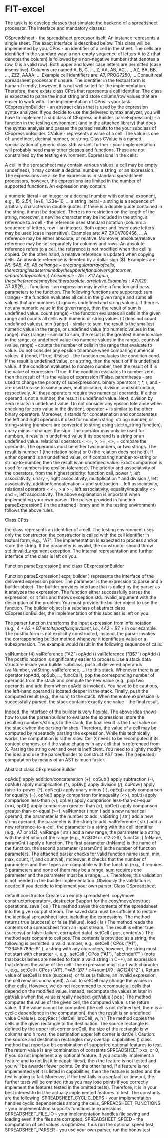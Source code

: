 # FIT-excel
The task is to develop classes that simulate the backend of a spreadsheet processor. 
The interface and mandatory classes:

CSpreadsheet - the spreadsheet processor itself. An instance represents a single sheet. The exact interface is described below. This class will be implemented by you.
CPos - an identifier of a cell in the sheet. The cells are identified in the standard way: a non-empty sequence of letters A to Z (that denotes the column) is followed by a non-negative number (that denotes a row, 0 is a valid row). Both upper and lower case letters are permitted (case insensitive). Columns are named A, B, C, ..., Z, AA, AB, AC, ..., AZ, BA, BB, ..., ZZZ, AAAA, ... Example cell identifiers are: A7, PROG7250, ... Consult real spreadsheet processor if unsure. The identifier in the textual form is human-friendly, however, it is not well suited for the implementation. Therefore, there exists class CPos that represents a cell identifier. The class is expected to parse the input string and store column/row values that are easier to work with. The implementation of CPos is your task.
CExpressionBuilder - an abstract class that is used by the expression syntax analyzer. If you decide to use the delivered syntax analyzer, you will have to implement a subclass of CExpressionBuilder.
parseExpression() - a function in the testing environment (and in the attached library) that does the syntax analysis and passes the parsed results to the your subclass of CExpressionBuilder.
CValue - represents a value of a cell. The value is one of: undefined, decimal number, or string. Class CValue is a named specialization of generic class std::variant.
further - your implementation will probably need many other classes and functions. These are not constrained by the testing environment.
Expressions in the cells:

A cell in the spreadsheet may contain various values: a cell may be empty (undefined), it may contain a decimal number, a string, or an expression. The expressions are alike the expressions in standard spreadsheet processors, however, the expressions are limited in the number of supported functions. An expression may contain:

a numeric literal - an integer or a decimal number with optional exponent, e.g., 15, 2.54, 1e+8, 1.23e-10, ...
a string literal - a string is a sequence of arbitrary characters in double quotes. If there is a double quote contained in the string, it must be doubled. There is no restriction on the length of the string, moreover, a newline character may be included in the string.
a reference to a cell - the reference uses standard notation (column: a sequence of letters, row - an integer). Both upper and lower case letters may be used (case insensitive). Examples are: A7, ZXCV789456, ... A reference may be either absolute, or relative. Moreover, absolute/relative reference may be set separately for columns and rows. An absolute reference refers to a cell, the reference is not modified when the cell is copied. On the other hand, a relative reference is updated when copying cells. An absolute reference is denoted by a dollar sign ($). Examples are: A5, $A5, $A$5, A$5.
cell range - a rectangular array of cells, the rectangle is determined by the upper left and lower right corner, separated by a colon (:). An example: A5:X17. Again, the cell references may be either absolute, or relative. Examples: A$7:$X29, A7:$X$29, ...
functions - an expression may invoke a function and pass parameters to the function. The following functions are supported:
sum (range) - the function evaluates all cells in the given range and sums all values that are numbers (it ignores undefined and string values). If there is not any numeric value in the given range, then the result of sum is undefined value.
count (range) - the function evaluates all cells in the given range and counts all cells with numeric or string values (it does not count undefined values).
min (range) - similar to sum, the result is the smallest numeric value in the range, or undefined value (no numeric values in the range).
max (range) - similar to sum, the result is the greatest numeric value in the range, or undefined value (no numeric values in the range).
countval (value, range) - counts the number of cells in the range that evaluate to value. Do not consider any epsilon tolerance when comparing numerical values.
if (cond, ifTrue, ifFalse) - the function evaluates the condition cond. If the result is undefined value, or a string, then the result of if is undefined value. If the condition evaluates to nonzero number, then the result of if is the value of expression ifTrue. If the condition evaluates to number zero, then the result of if is the value of expression ifFalse.
parentheses - are used to change the priority of subexpressions.
binary operators ^, *, /, and - are used to raise to some power, multiplication, division, and subtraction, respectively. All these operators require two numerical operands. If either operand is not a number, the result is undefined value. Next, division by zero results in undefined value. Do not consider any epsilon tolerance when checking for zero value in the divident.
operator + is similar to the other binary operators. Moreover, it stands for concatenation and concatenates the left and right operands if used for number+string, string+number, or string+string (numbers are converted to string using std::to_string function).
unary minus - changes the sign. The operator may only be used for numbers, it results in undefined value if its operand is a string or an undefined value.
relational operators < <=, >, >=, <>, = compare the operands. The operands must be either two numbers, or two strings. The result is number 1 (the relation holds) or 0 (the relation does not hold). If either operand is an undefined value, or if comparing number-to-string or string-to-number, then the result is an undefined value. Exact comparison is used for numbers (no epsilon tolerance).
The priority and associativity of the operators, from the highest priority:
function call,
power ^, left associativity,
unary -, right associativity,
multiplication * and division /, left associativity,
addition/concatenation + and subtraction -, left associativity,
relational operators < <=, > a >=, left associativity,
equality/inequality <> and =, left associativity.
The above explanation is important when implementing your own parser. The parser provided in function parseExpression() (in the attached library and in the testing environment) follows the above rules.

Class CPos

the class represents an identifier of a cell. The testing environment uses only the constructor, the constructor is called with the cell identifier in textual form, e.g., "A7". The implementation is expected to process and/or store the string. If the parameter is invalid, the constructor should throw std::invalid_argument exception. The internal representation and further interface of the class is left on you.

Function parseExpression() and class CExpressionBuilder

Function parseExpression( expr, builder ) represents the interface of the delivered expression parser. The parameter is the expression to parse and a builder object. The builder provides interface that is called by the parser as it analyzes the expression. The function either successfully parses the expression, or it fails and throws exception std::invalid_argument with the description of the problem. You must provide the builder object to use the function. The builder object is a subclass of abstract class CExpressionBuilder, the implementation of this subclass is left on you.

The parser function transforms the input expression from infix notation (e.g., 4 + A2 + B$7) into its postfix equivalent, i.e., 4 A2 + B$7 + in our example. The postfix form is not explicitly constructed, instead, the parser invokes the corresponding builder method whenever it identifies a value or a subexpression. The example would result in the following sequence of calls:

valNumber (4)
valReference ("A2")
opAdd ()
valReference ("B$7")
opAdd ()
The postfix notation is significantly easier to process. Use a stack data structure inside your builder subclass, push all delivered operands (valNumber, valString, valReference, ...) to this stack. Whenever there is an operator (opAdd, opSub, ..., funcCall), pop the corresponding number of operands from the stack and compute the new value (e.g., pop two operands and add them when opAdd is invoked). You have to be cautious, the left-hand operand is located deeper in the stack. Finally, push the computed result (e.g., the sum) to the stack. When the entire expression is successfully parsed, the stack contains exactly one value - the final result.

Indeed, the interface of the builder is very flexible. The above idea shows how to use the parser/builder to evaluate the expressions: store the resulting numbers/strings to the stack, the final result is the final value on the stack when the parsing finishes. Therefore, the value of a cell may be computed by repeatedly parsing the expression. While this technically works, the computation is rather slow. Cell X needs to be recomputed if its content changes, or if the value changes in any cell that is referenced from X. Parsing the string over and over is inefficient. You need to slightly modify the idea and use the parser/builder to construct AST tree. The (repeated) computation by means of an AST is much faster.

Abstract class CExpressionBuilder

opAdd()
apply addition/concatenation (+),
opSub()
apply subtraction (-),
opMul()
apply multiplication (*),
opDiv()
apply division (/),
opPow()
apply raise-to-power (^),
opNeg()
apply unary minus (-),
opEq()
apply comparison for equality (=),
opNe()
apply comparison for inequality (<>),
opLt()
apply comparison less-than (<),
opLe()
apply comparison less-than-or-equal (<=),
opGt()
apply comparison greater-than (>),
opGe()
apply comparison greater-than-or-equal (>=),
valNumber ( num )
add a new numerical operand, the parameter is the number to add,
valString ( str )
add a new string operand, the parameter is the string to add,
valReference ( str )
add a new reference-to-a-cell, the parameter is a string with the cell identifier (e.g., A7 or $x$12),
valRange ( str )
add a new range, the parameter is a string with the definition of the range (e.g., A7:$C9 or $x$12:z29),
funcCall ( fnName, paramCnt )
apply a function. The first parameter (fnName) is the name of the function, the second parameter (paramCnt) is the number of function parameters. The attached parser checks for valid function name (sum, min, max, count, if, and countval), moreover, it checks that the number of parameters and their types are compatible with the function (e.g., if requires 3 parameters and none of them may be a range, sum requires one parameter and the parameter must be a range, ...). Therefore, this validation is not needed in the builder implementation. Obviously the validation is needed if you decide to implement your own parser.
Class CSpreadsheet

default constructor
Creates an empty spreadsheet.
copy/move constructor/operator=, destructor
Support for the copy/move/destruct operations.
save ( os )
The method saves the contents of the spreadsheet into the given output stream. The saved data must be sufficient to restore the identical spreadsheet later, including the expressions. The method returns true (success) or false (failure).
load ( is )
The method reads the contents of a spreadsheet from an input stream. The result is either true (success) or false (failure, corrupted data).
setCell ( pos, contents )
The method sets content to cell pos. The contents is provided as a string, the following is permitted:
a valid number, e.g., setCell ( CPos ("A1"), "123456.789e-9" ),
a string with any characters, however, the string must not start with character =, e.g., setCell ( CPos ("A1"), "abc\ndef\\\"" ) (note that backslashes are needed to form a valid string in C++),
an expression that defines the value of the cell. The expression must start with character =, e.g., setCell ( CPos ("A1"), "=A5-($B7*c$4+sum($X9:AC$124))^2" ),
Return value of setCell is true (success), or false (a failure, an invalid expression, the cell remains unchanged). A call to setCell may change the values in other cells. However, we do not recommend to recompute all cells that depend on the modified value. Instead, recompute the values at later in getValue when the value is really needed.
getValue ( pos )
The method computes the value of the given cell, the computed value is the return value. If the value cannot be computed (the cell is not defined yet, there is a cyclic dependence in the computation), then the result is an undefined value CValue().
copyRect ( dstCell, srcCell, w, h )
The method copies the cells in the given rectangle to the destination. The source rectangle is defined by the upper left corner srcCell, the size of the rectangle is w columns and h rows, the destination upper left corner is dstCell. Caution: the source and destination rectangles may overlap.
capabilities ()
class method that reports a bit combination of supported optional features to test. The return value is any combination of constants SPREADSHEET_xxx, or 0, if you do not implement any optional feature. If you actually implement a feature and to not list it in capabilities(), then the feature is not tested and you will be awarder fewer points. On the other hand, if a feature is not implemented yet it is listed in capabilities, then the feature is tested and the test is going to fail. Moreover, if the test fails in a segfault or timeout, the further tests will be omitted (thus you may lose points if you correctly implement the features tested in the omitted tests). Therefore, it is in your best interest to list the actually implemented features to test. The constants are the following:
SPREADSHEET_CYCLIC_DEPS - your implementation handles cyclic dependencies among the cells,
SPREADSHEET_FUNCTIONS - your implementation supports functions in expressions,
SPREADSHEET_FILE_IO - your implementation handles file saving and loading even if the files are corrupted,
SPREADSHEET_SPEED - the computation of cell values is optimized, thus run the optional speed test,
SPREADSHEET_PARSER - you use your own parser, run the bonus test.
